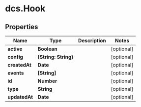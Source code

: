 # dcs.Hook

## Properties
Name | Type | Description | Notes
------------ | ------------- | ------------- | -------------
**active** | **Boolean** |  | [optional] 
**config** | **{String: String}** |  | [optional] 
**createdAt** | **Date** |  | [optional] 
**events** | **[String]** |  | [optional] 
**id** | **Number** |  | [optional] 
**type** | **String** |  | [optional] 
**updatedAt** | **Date** |  | [optional] 

